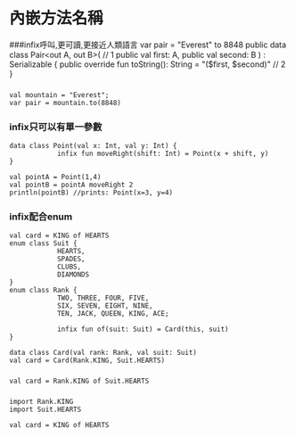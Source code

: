 # 內嵌方法名稱

###infix呼叫,更可讀,更接近人類語言
	var pair = "Everest" to 8848
	public data class Pair<out A, out B>( // 1
	           public val first: A,
	           public val second: B
	        ) : Serializable {
	           public override fun toString(): String = "($first, $second)"
	// 2 }
###
	val mountain = "Everest";
	var pair = mountain.to(8848)

### infix只可以有單一參數
	data class Point(val x: Int, val y: Int) {
	            infix fun moveRight(shift: Int) = Point(x + shift, y)
	}
	
	val pointA = Point(1,4)
	val pointB = pointA moveRight 2
	println(pointB) //prints: Point(x=3, y=4)
	
### infix配合enum
	val card = KING of HEARTS
	enum class Suit {
	            HEARTS,
	            SPADES,
	            CLUBS,
	            DIAMONDS
	}
	enum class Rank {
	            TWO, THREE, FOUR, FIVE,
	            SIX, SEVEN, EIGHT, NINE,
	            TEN, JACK, QUEEN, KING, ACE;
	            
	            infix fun of(suit: Suit) = Card(this, suit)
	}
	
	data class Card(val rank: Rank, val suit: Suit)
	val card = Card(Rank.KING, Suit.HEARTS)
	
###
	val card = Rank.KING of Suit.HEARTS

###
	import Rank.KING
	import Suit.HEARTS
	
	val card = KING of HEARTS